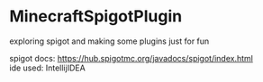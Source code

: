 # MinecraftSpigotPlugin
exploring spigot and making some plugins just for fun

spigot docs: https://hub.spigotmc.org/javadocs/spigot/index.html<br>
ide used: IntellijIDEA
